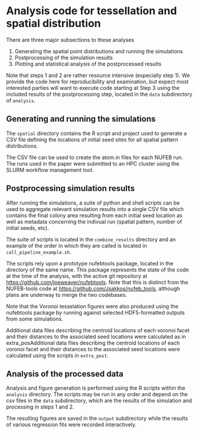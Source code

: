 # Analysis code for tessellation and spatial distribution 

There are three major subsections to these analyses

1. Generating the spatial point distributions and running the simulations
2. Postprocessing of the simulation results
3. Plotting and statistical analysis of the postprocessed results

Note that steps 1 and 2 are rather resource intensive (especially step 1).  We provide the code here for reproducibility and examination, but expect most interested parties will want to execute code starting at Step 3 using the included results of the postprocessing step, located in the ```data``` subdirectory of ```analysis```.

## Generating and running the simulations

The ```spatial``` directory contains the R script and project used to generate a CSV file defining the locations of initial seed sites for all spatial pattern distributions. 

The CSV file can be used to create the atom.in files for each NUFEB run. The runs used in the paper were submitted to an HPC cluster using the SLURM workflow management tool.

## Postprocessing simulation results

After running the simulations, a suite of python and shell scripts can be used to aggregate relevant simulation results into a single CSV file which contains the final colony area resulting from each initial seed location as well as metadata concerning the indivual run (spatial pattern, number of initial seeds, etc).

The suite of scripts is located in the ```combine_results``` directory and an example of the order in which they are called is located in ```call_pipeline_example.sh```. 

The scripts rely upon a prototype nufebtools package, located in the directory of the same name.  This package represents the state of the code at the time of the analysis, with the active git repository at https://github.com/joeweaver/nufebtools. Note that this is distinct from the NUFEB-tools code at https://github.com/Jsakkos/nufeb_tools, although plans are underway to merge the two codebases.

Note that the Voronoi tesselation figures were also produced using the nufebtools package by running against selected HDF5-formatted outputs from some simulations.

Additional data files describing the centroid locations of each voronoi facet and their distances to the associated seed locations were calculated as in extra_posAdditional data files describing the centroid locations of each voronoi facet and their distances to the associated seed locations were calculated using the scripts in  ```extra_post```.

## Analysis of the processed data

Analysis and figure generation is performed using the R scripts within the ```analysis``` directory. The scripts may be run in any order and depend on the csv files in the ```data``` subdirectory, which are the results of the simulation and processing in steps 1 and 2.

The resulting figures are saved in the ```output``` subdirectory while the results of various regression fits were recorded interactively.
